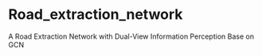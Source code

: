 # Road_extraction_network
A Road Extraction Network with Dual-View Information Perception Base on GCN
